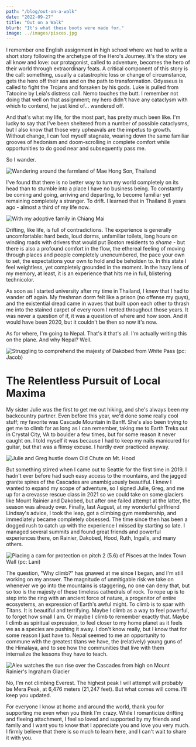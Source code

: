```yaml
---
path: "/blog/out-on-a-walk"
date: "2022-09-27"
title: "Out on a Walk"
blurb: "It's what these boots were made for."
image: ../images/pisces.jpg
---
```


I remember one English assignment in high school where we had to write a short story following the archetype of the Hero's Journey. It's the story we all know and love: our protagonist, called to adventure, becomes the hero of their world through extraordinary feats. A critical component of this story is the call: something, usually a catastrophic loss or change of circumstance, gets the hero off their ass and on the path to transformation. Odysseus is called to fight the Trojans and forsaken by his gods. Luke is pulled from Tatooine by Leia's distress call. Nemo touches the butt. I remember not doing that well on that assignment; my hero didn't have any cataclysm with which to contend, he just kind of... wandered off.

And that's what my life, for the most part, has pretty much been like. I'm lucky to say that I've been sheltered from a number of possible cataclysms, but I also know that those very upheavals are the impetus to growth. Without change, I can feel myself stagnate, wearing down the same familiar grooves of hedonism and doom-scrolling in complete comfort while opportunities to do good near and subsequently pass me.

So I wander.

![Wandering around the farmland of Mae Hong Son, Thailand](../images/maehongson.jpg "#width=100%;max-width=800px;margin-left=auto;margin-right=auto;")

I've found that there is no better way to turn my world completely on its head than to stumble into a place I have no business being. To constantly be coming and going, arriving and departing, to become familiar yet remaining completely a stranger. To drift. I learned that in Thailand 8 years ago - almost a third of my life now.

![With my adoptive family in Chiang Mai](../images/thailand.jpeg "#width=100%;max-width=400px;margin-left=auto;margin-right=auto;")

Drifting, like life, is full of contradictions. The experience is generally uncomfortable: hard beds, loud dorms, unfamiliar toilets, long hours on winding roads with drivers that would put Boston residents to _shame_ - but there is also a profound comfort in the flow, the ethereal feeling of moving through places and people completely unencumbered, the pace your own to set, the expectations your own to hold and be beholden to. In this state I feel weightless, yet completely grounded in the moment. In the hazy lens of my memory, at least, it is an experience that hits me in full, blistering technicolor.

As soon as I started university after my time in Thailand, I knew that I had to wander off again. My freshman dorm felt like a prison (no offense my guys), and the existential dread came in waves that built upon each other to thrash me into the stained carpet of every room I rented throughout those years. It was never a question of if, it was a question of where and how soon. And it would have been 2020, but it couldn't be then so now it's now.

As for where, I'm going to Nepal. That's it that's all. I'm actually writing this on the plane. And why Nepal? Well.

![Struggling to comprehend the majesty of Dakobed from White Pass (pc: Jacob)](../images/dakobed.jpg "#width=100%")

# The Relentless Pursuit of Local Maxima

My sister Julie was the first to get me out hiking, and she's always been my backcountry partner. Even before this year, we'd done some really cool stuff; my favorite was Cascade Mountain in Banff. She's also been trying to get me to climb for as long as I can remember, taking me to Earth Treks out in Crystal City, VA to boulder a few times, but for some reason it never caught on. I told myself it was because I had to keep my nails manicured for guitar, but that was a flimsy excuse. I hardly ever practiced anyway.

![Julie and Greg hustle down Old Chute on Mt. Hood](../images/hood.jpg "#width=100%;max-width=800px;margin-left=auto;margin-right=auto;")

But something stirred when I came out to Seattle for the first time in 2019. I hadn't ever before had such easy access to the mountains, and the jagged granite spires of the Cascades are unambiguously beautiful. I knew I wanted to expand my scope of adventure, so I signed Julie, Greg, and me up for a crevasse rescue class in 2021 so we could take on some glaciers like Mount Rainier and Dakobed, but after one failed attempt at the latter, the season was already over. Finally, last August, at my wonderful girlfriend Lindsay's advice, I took the leap, got a climbing gym membership, and immediately became completely obsessed. The time since then has been a dogged rush to catch up with the experience I missed by starting so late. I managed several summits and found great friends and powerful experiences there, on Rainier, Dakobed, Hood, Ruth, Ingalls, and many others.

![Placing a cam for protection on pitch 2 (5.6) of Pisces at the Index Town Wall (pc: Lani)](../images/pisces.jpg "#width=100%;max-width=600px;margin-left=auto;margin-right=auto;")

The question, "Why climb?" has gnawed at me since I began, and I'm still working on my answer. The magnitude of unmitigable risk we take on whenever we go into the mountains is staggering, no one can deny that, but so too is the majesty of these timeless cathedrals of rock. To rope up is to step into the ring with an ancient force of nature, a progenitor of entire ecosystems, an expression of Earth's awful might. To climb is to spar with Titans. It is beautiful and terrifying. Maybe I climb as a way to feel powerful, to forget how small I am. Or maybe I climb to remember exactly that. Maybe I climb as spiritual expression, to feel closer to my home planet as it feels we as a species are pushing it away. I don't know really, but I know that for some reason I just have to. Nepal seemed to me an opportunity to commune with the greatest titans we have, the (relatively) young guns of the Himalaya, and to see how the communities that live with them internalize the lessons they have to teach.

![Alex watches the sun rise over the Cascades from high on Mount Rainier's Ingraham Glacier](../images/rainier.jpg "#width=100%;max-width=400px;margin-left=auto;margin-right=auto;")

No, I'm not climbing Everest. The highest peak I will attempt will probably be Mera Peak, at 6,476 meters (21,247 feet). But what comes will come. I'll keep you updated.

For everyone I know at home and around the world, thank you for supporting me even when you think I'm crazy. While I romanticize drifting and fleeing attachment, I feel so loved and supported by my friends and family and I want you to know that I appreciate you and love you very much. I firmly believe that there is so much to learn here, and I can't wait to share it with you.
